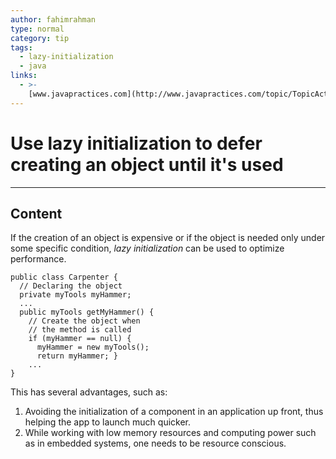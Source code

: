 ```yaml
---
author: fahimrahman
type: normal
category: tip
tags:
  - lazy-initialization
  - java
links:
  - >-
    [www.javapractices.com](http://www.javapractices.com/topic/TopicAction.do?Id=34){website}
---
```


# Use lazy initialization to defer creating an object until it's used


---

## Content

If the creation of an object is expensive or if the object is needed only under some specific condition, *lazy initialization* can be used to optimize performance.

```plain-text
public class Carpenter {
  // Declaring the object
  private myTools myHammer;
  ...
  public myTools getMyHammer() {
    // Create the object when 
    // the method is called
    if (myHammer == null) {
      myHammer = new myTools();
      return myHammer; }
    ...
}
```

This has several advantages, such as:

1. Avoiding the initialization of a component in an application up front, thus helping the app to launch much quicker.
2. While working with low memory resources and computing power such as in embedded systems, one needs to be resource conscious.
